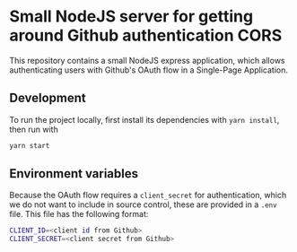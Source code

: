# Small NodeJS server for getting around Github authentication CORS

This repository contains a small NodeJS express application, which allows authenticating users with Github's OAuth flow in a Single-Page Application.

## Development

To run the project locally, first install its dependencies with `yarn install`, then run with

```sh
yarn start
```

## Environment variables

Because the OAuth flow requires a `client_secret` for authentication, which we do not want to include in source control, these are provided in a `.env` file.
This file has the following format:

```sh
CLIENT_ID=<client id from Github>
CLIENT_SECRET=<client secret from Github>
```
